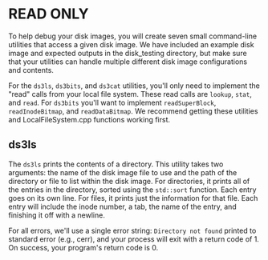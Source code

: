 # READ ONLY
To help debug your disk images, you will create seven small command-line utilities that access a given disk image. We have included an example disk image and expected outputs in the disk_testing directory, but make sure that your utilities can handle multiple different disk image configurations and contents.

For the `ds3ls`, `ds3bits`, and `ds3cat` utilities, you'll only need to implement the "read" calls from your local file system. These read calls are `lookup`, `stat`, and `read`. For `ds3bits` you'll want to implement `readSuperBlock`, `readInodeBitmap`, and `readDataBitmap`. We recommend getting these utilities and LocalFileSystem.cpp functions working first.

## ds3ls

The `ds3ls` prints the contents of a directory. This utility takes two arguments: the name of the disk image file to use and the path of the directory or file to list within the disk image. For directories, it prints all of the entries in the directory, sorted using the `std::sort` function. Each entry goes on its own line. For files, it prints just the information for that file. Each entry will include the inode number, a tab, the name of the entry, and finishing it off with a newline.

For all errors, we'll use a single error string: `Directory not found` printed to standard error (e.g., cerr), and your process will exit with a return code of 1. On success, your program's return code is 0.